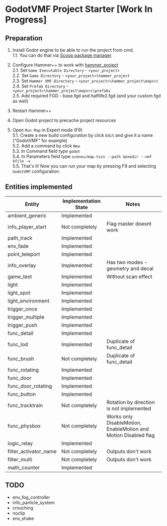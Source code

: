 # GodotVMF Project Starter [Work In Progress]

## Preparation
1. Install Godot engine to be able to run the project from cmd.  
1.1. You can do that via [Scoop package manager](https://scoop.sh/#/apps?q=godot&id=2fdd7b453f1ef3161d01986e2051c646911a642c)

2. Configure Hammer++ to work with [hammer_project](/hammer_project)  
2.1. Set `Game Executable Directory` - `<your_project>`  
2.2. Set `Game Directory` - `<your_project>\hammer_project`  
2.3. Set `Hammer VMF Directory` - `<your_project>\hammer_project\mapsrc`  
2.4. Set `Prefab Directory` - `<your_project>\hammer_project\mapsrc\prefabs`  
2.5. Add required FGD - base.fgd and halflife2.fgd (and your custom fgd as well)  

3. Restart Hammer++  

4. Open Godot project to precache project resources

5. Open `Run Map` in Expert mode (F9)  
5.1. Create a new build configuration by click `Edit` and give it a name ("GodotVMF" for example)  
5.2. Add a command by click `New`  
5.3. In Command field type `godot`  
5.4. In Parameters field type `scenes/map.tscn --path $exedir --vmf $file -v`  
5.5. That's it! Now you can run your map by pressing F9 and selecting `GodotVMF` configuration.
 
## Entities implemented
| Entity | Implementation State | Notes |
| --- | --- | --- |
| ambient_generic | Implemented | |
| info_player_start | Not completely | Flag master doesnt work |
| path_track | Implemented | |
| env_fade | Implemented | |
| point_teleport | Implemented | |
| info_overlay | Implemented | Has two modes - geometry and decal |
| game_text | Implemented | Without scan effect |
| light | Implemented | |
| light_spot | Implemented | |
| light_environment | Implemented | |
| trigger_once | Implemented | |
| trigger_multiple | Implemented | |
| trigger_push | Implemented | |
| func_detail | Implemented | |
| func_lod | Implemented | Duplicate of func_detail |
| func_brush | Not completely | Duplicate of func_detail |
| func_rotating | Implemented | |
| func_door | Implemented | |
| func_door_rotating | Implemented | |
| func_button | Implemented | |
| func_tracktrain | Not completely | Rotation by direction is not implemented |
| func_physbox | Not completely | Works only DisableMotion, EnableMotion and Motion Disabled flag |
| logic_relay | Implemented | |
| filter_activator_name | Not completely | Outputs don't work |
| filter_multi | Not completely | Outputs don't work |
| math_counter | Implemented | |

## TODO
- env_fog_controller
- info_particle_system
- crouching
- noclip
- env_shake
